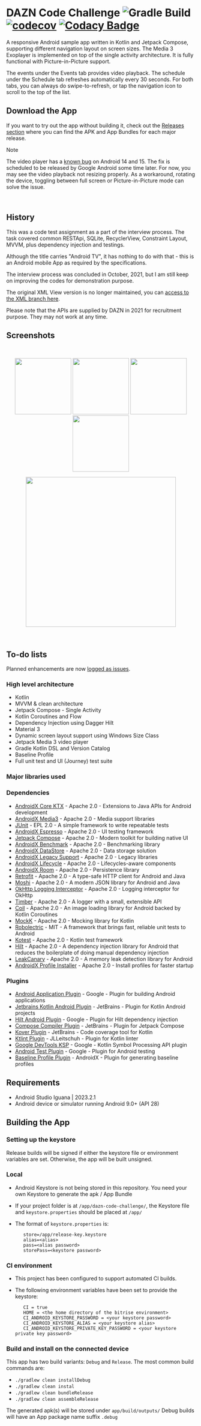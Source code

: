 # DAZN Code Challenge ![Gradle Build](https://github.com/ryanw-mobile/dazn-code-challenge/actions/workflows/main_build.yml/badge.svg) [![codecov](https://codecov.io/gh/ryanw-mobile/dazn-code-challenge/graph/badge.svg?token=YK2DNKYBRO)](https://app.codecov.io/github/ryanw-mobile/dazn-code-challenge) [![Codacy Badge](https://app.codacy.com/project/badge/Grade/cfdcc6c589174dabad2241af04c8eddd)](https://app.codacy.com/gh/ryanw-mobile/dazn-code-challenge/dashboard?utm_source=gh&utm_medium=referral&utm_content=&utm_campaign=Badge_grade)

A responsive Android sample app written in Kotlin and Jetpack Compose, supporting different
navigation layout on screen sizes. The Media 3 Exoplayer is implemented on top of the single
activity architecture. It is fully functional with Picture-in-Picture support.

The events under the Events tab provides video playback.
The schedule under the Schedule tab refreshes automatically every 30 seconds.
For both tabs, you can always do swipe-to-refresh, or tap the navigation icon to scroll to the top
of the list.

## Download the App

If you want to try out the app without building it, check out
the [Releases section](https://github.com/ryanw-mobile/dazn-code-challenge/releases) where you can
find the APK and App Bundles for each major release.

> [!NOTE]
>
> The video player has a [known bug](https://github.com/ryanw-mobile/dazn-code-challenge/issues/44) on
> Android 14 and 15. The fix is scheduled to be released by Google Android some time later. 
> For now, you may see the video playback not resizing properly. As a workaround, rotating
> the device, toggling between full screen or Picture-in-Picture mode can solve the issue.

&nbsp;

## History

This was a code test assignment as a part of the interview process. The task covered
common RESTApi, SQLite, RecyclerView, Constraint Layout, MVVM, plus dependency injection and
testings.

Although the title carries "Android TV", it has nothing to do with that - this is an Android mobile
App as required by the specifications.

The interview process was concluded in October, 2021, but I am still keep on improving the codes for
demonstration purpose.

The original XML View version is no longer maintained, you
can [access to the XML branch here](https://github.com/ryanw-mobile/dazn-code-challenge/tree/xml).

Please note that the APIs are supplied by DAZN in 2021 for recruitment purpose. They may not work at
any time.

## Screenshots

&nbsp;

<p align="center">
  <img src="screenshots/240424_screen0.png" width="150" />
  <img src="screenshots/240424_screen1.png" width="150" />
  <img src="screenshots/240503_screen2.png" width="150" />
  <img src="screenshots/240501_screen4.png" width="150" />
</p>
<p align="center">
  <img src="screenshots/240424_screen3.png" width="400" />
</p>

&nbsp;

## To-do lists

Planned enhancements are
now [logged as issues](https://github.com/ryanw-mobile/dazn-code-challenge/issues?q=is%3Aopen+is%3Aissue+label%3Arefactor%2Cfeature%2Cfix%2Ctest).

### High level architecture

* Kotlin
* MVVM & clean architecture
* Jetpack Compose - Single Activity
* Kotlin Coroutines and Flow
* Dependency Injection using Dagger Hilt
* Material 3
* Dynamic screen layout support using Windows Size Class
* Jetpack Media 3 video player
* Gradle Kotlin DSL and Version Catalog
* Baseline Profile
* Full unit test and UI (Journey) test suite

### Major libraries used

### Dependencies

* [AndroidX Core KTX](https://developer.android.com/jetpack/androidx/releases/core) - Apache 2.0 - Extensions to Java APIs for Android development
* [AndroidX Media3](https://developer.android.com/jetpack/androidx/releases/media3) - Apache 2.0 - Media support libraries
* [JUnit](https://junit.org/junit5/) - EPL 2.0 - A simple framework to write repeatable tests
* [AndroidX Espresso](https://developer.android.com/training/testing/espresso) - Apache 2.0 - UI testing framework
* [Jetpack Compose](https://developer.android.com/jetpack/compose) - Apache 2.0 - Modern toolkit for building native UI
* [AndroidX Benchmark](https://developer.android.com/jetpack/androidx/releases/benchmark) - Apache 2.0 - Benchmarking library
* [AndroidX DataStore](https://developer.android.com/jetpack/androidx/releases/datastore) - Apache 2.0 - Data storage solution
* [AndroidX Legacy Support](https://developer.android.com/jetpack/androidx/releases/legacy) - Apache 2.0 - Legacy libraries
* [AndroidX Lifecycle](https://developer.android.com/jetpack/androidx/releases/lifecycle) - Apache 2.0 - Lifecycles-aware components
* [AndroidX Room](https://developer.android.com/jetpack/androidx/releases/room) - Apache 2.0 - Persistence library
* [Retrofit](https://square.github.io/retrofit/) - Apache 2.0 - A type-safe HTTP client for Android and Java
* [Moshi](https://github.com/square/moshi) - Apache 2.0 - A modern JSON library for Android and Java
* [OkHttp Logging Interceptor](https://square.github.io/okhttp/) - Apache 2.0 - Logging interceptor for OkHttp
* [Timber](https://github.com/JakeWharton/timber) - Apache 2.0 - A logger with a small, extensible API
* [Coil](https://coil-kt.github.io/coil/) - Apache 2.0 - An image loading library for Android backed by Kotlin Coroutines
* [MockK](https://mockk.io/) - Apache 2.0 - Mocking library for Kotlin
* [Robolectric](http://robolectric.org/) - MIT - A framework that brings fast, reliable unit tests to Android
* [Kotest](https://kotest.io/) - Apache 2.0 - Kotlin test framework
* [Hilt](https://dagger.dev/hilt/) - Apache 2.0 - A dependency injection library for Android that reduces the boilerplate of doing manual dependency injection
* [LeakCanary](https://square.github.io/leakcanary/) - Apache 2.0 - A memory leak detection library for Android
* [AndroidX Profile Installer](https://developer.android.com/jetpack/androidx/releases/profileinstaller) - Apache 2.0 - Install profiles for faster startup

### Plugins

* [Android Application Plugin](https://developer.android.com/studio/build/gradle-plugin-3-0-0-migration) - Google - Plugin for building Android applications
* [Jetbrains Kotlin Android Plugin](https://kotlinlang.org/docs/gradle.html) - JetBrains - Plugin for Kotlin Android projects
* [Hilt Android Plugin](https://dagger.dev/hilt/gradle-setup.html) - Google - Plugin for Hilt dependency injection
* [Compose Compiler Plugin](https://developer.android.com/jetpack/compose) - JetBrains - Plugin for Jetpack Compose
* [Kover Plugin](https://github.com/Kotlin/kotlinx-kover) - JetBrains - Code coverage tool for Kotlin
* [Ktlint Plugin](https://github.com/JLLeitschuh/ktlint-gradle) - JLLeitschuh - Plugin for Kotlin linter
* [Google DevTools KSP](https://github.com/google/ksp) - Google - Kotlin Symbol Processing API plugin
* [Android Test Plugin](https://developer.android.com/studio/test) - Google - Plugin for Android testing
* [Baseline Profile Plugin](https://developer.android.com/studio/profile/baselineprofile) - AndroidX - Plugin for generating baseline profiles


## Requirements

* Android Studio Iguana | 2023.2.1
* Android device or simulator running Android 9.0+ (API 28)

## Building the App

### Setting up the keystore

Release builds will be signed if either the keystore file or environment variables are set.
Otherwise, the app will be built unsigned.

### Local

* Android Keystore is not being stored in this repository. You need your own Keystore to generate
  the apk / App Bundle

* If your project folder is at `/app/dazn-code-challenge/`, the Keystore file
  and `keystore.properties`
  should be placed at `/app/`

* The format of `keystore.properties` is:
  ```
     store=/app/release-key.keystore
     alias=<alias>
     pass=<alias password>
     storePass=<keystore password>
  ```

### CI environment

* This project has been configured to support automated CI builds.

* The following environment variables have been set to provide the keystore:
  ```
     CI = true
     HOME = <the home directory of the bitrise environment>
     CI_ANDROID_KEYSTORE_PASSWORD = <your keystore password>
     CI_ANDROID_KEYSTORE_ALIAS = <your keystore alias>
     CI_ANDROID_KEYSTORE_PRIVATE_KEY_PASSWORD = <your keystore private key password>
  ```

### Build and install on the connected device

This app has two build variants: `Debug` and `Release`. The most common build commands are:

* `./gradlew clean installDebug`
* `./gradlew clean instal`
* `./gradlew clean bundleRelease`
* `./gradlew clean assembleRelease`

The generated apk(s) will be stored under `app/build/outputs/`
Debug builds will have an App package name suffix `.debug`
